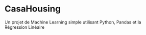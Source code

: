 # CasaHousing
Un projet de Machine Learning simple utilisant Python, Pandas et la Régression Linéaire
